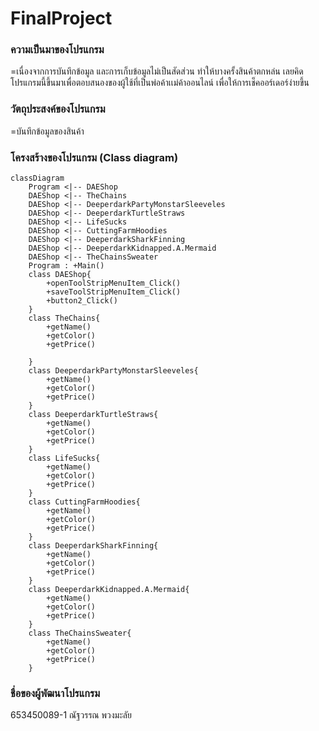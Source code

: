 # FinalProject

### ความเป็นมาของโปรแกรม
=เนื่องจากการบันทึกข้อมูล และการเก็บข้อมูลไม่เป็นสัดส่วน ทำให้บางครั้งสินค้าตกหล่น เลยคิดโปรแกรมนี้ขึ้นมาเพื่อตอบสนองของผู้ใช้ที่เป็นพ่อค้าเเม่ค้าออนไลน์ เพื่อให้การเช็คออร์เดอร์ง่ายขึ้น


### วัตถุประสงค์ของโปรแกรม
=บันทึกข้อมูลของสินค้า


### โครงสร้างของโปรแกรม (Class diagram)

```mermaid
classDiagram
    Program <|-- DAEShop
    DAEShop <|-- TheChains
    DAEShop <|-- DeeperdarkPartyMonstarSleeveles
    DAEShop <|-- DeeperdarkTurtleStraws
    DAEShop <|-- LifeSucks
    DAEShop <|-- CuttingFarmHoodies
    DAEShop <|-- DeeperdarkSharkFinning
    DAEShop <|-- DeeperdarkKidnapped.A.Mermaid
    DAEShop <|-- TheChainsSweater
    Program : +Main()
    class DAEShop{
        +openToolStripMenuItem_Click()
        +saveToolStripMenuItem_Click()
        +button2_Click()
    }
    class TheChains{
        +getName()
        +getColor()
        +getPrice()
        
    }
    class DeeperdarkPartyMonstarSleeveles{
        +getName()
        +getColor()
        +getPrice()
    }
    class DeeperdarkTurtleStraws{
        +getName()
        +getColor()
        +getPrice()    
    }
    class LifeSucks{
        +getName()
        +getColor()
        +getPrice()
    }
    class CuttingFarmHoodies{
        +getName()
        +getColor()
        +getPrice()
    }
    class DeeperdarkSharkFinning{
        +getName()
        +getColor()
        +getPrice()
    }
    class DeeperdarkKidnapped.A.Mermaid{
        +getName()
        +getColor()
        +getPrice()
    }
    class TheChainsSweater{
        +getName()
        +getColor()
        +getPrice()
    }
```

### ชื่อของผู้พัฒนาโปรแกรม
653450089-1 ณัฐวรรณ พวงมะลัย

